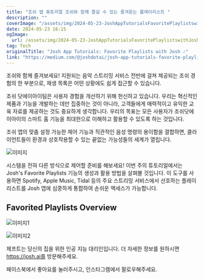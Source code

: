 ```yaml
---
title: "조쉬 앱 튜토리얼 조쉬와 함께 즐길 수 있는 즐겨듣는 플레이리스트 "
description: ""
coverImage: "/assets/img/2024-05-23-JoshAppTutorialsFavoritePlaylistswithJosh_0.png"
date: 2024-05-23 16:15
ogImage:
  url: /assets/img/2024-05-23-JoshAppTutorialsFavoritePlaylistswithJosh_0.png
tag: Tech
originalTitle: "Josh App Tutorials: Favorite Playlists with Josh 🎶"
link: "https://medium.com/@joshdotai/josh-app-tutorials-favorite-playlists-with-josh-57e4bd30d35e"
---
```


조쉬와 함께 즐겨보세요! 지원되는 음악 스트리밍 서비스 전반에 걸쳐 제공되는 조쉬 경험의 한 부분으로, 재생 목록은 어떤 상황에도 쉽게 접근할 수 있습니다.

조쉬 닷에이아이팀은 사용자 경험을 개선하기 위해 헌신하고 있습니다. 우리는 혁신적인 제품과 기능을 개발하는 데만 집중하는 것이 아니라, 고객들에게 매력적이고 유익한 교육 자료를 제공하는 것도 중요하게 생각합니다. 우리의 목표는 모든 사용자가 조쉬닷에이아이의 스마트 홈 기능을 최대한으로 이해하고 활용할 수 있도록 하는 것입니다.

조쉬 앱의 맞춤 설정 가능한 제어 기능과 직관적인 음성 명령의 용이함을 결합하면, 클라이언트들이 환경과 상호작용할 수 있는 끝없는 가능성들의 세계가 열립니다.

![이미지](/assets/img/2024-05-23-JoshAppTutorialsFavoritePlaylistswithJosh_0.png)

<div class="content-ad"></div>

시스템을 전혀 다른 방식으로 제어할 준비를 해보세요! 이번 주의 튜토리얼에서는 Josh's Favorite Playlists 기능의 생성과 활용 방법을 살펴볼 것입니다. 이 도구를 사용하면 Spotify, Apple Music, Tidal 등의 주요 스트리밍 서비스에서 선호하는 플레이리스트를 Josh 앱에 심쿵하게 통합하여 손쉬운 액세스가 가능합니다.

## Favorited Playlists Overview

![이미지1](/assets/img/2024-05-23-JoshAppTutorialsFavoritePlaylistswithJosh_1.png)

![이미지2](/assets/img/2024-05-23-JoshAppTutorialsFavoritePlaylistswithJosh_2.png)

<div class="content-ad"></div>

제프트는 당신의 집을 위한 인공 지능 대리인입니다. 더 자세한 정보를 원하시면 https://josh.ai를 방문해주세요.

페이스북에서 좋아요를 눌러주시고, 인스타그램에서 팔로우해주세요.
